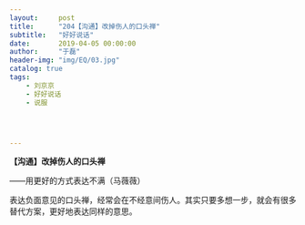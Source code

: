 ```yaml
---
layout:     post
title:      "204【沟通】改掉伤人的口头禅"
subtitle:   "好好说话"
date:       2019-04-05 00:00:00
author:     "于磊"
header-img: "img/EQ/03.jpg"
catalog: true
tags:
    - 刘京京
    - 好好说话
    - 说服




---
```


**【沟通】改掉伤人的口头禅**

——用更好的方式表达不满（马薇薇）

 

表达负面意见的口头禅，经常会在不经意间伤人。其实只要多想一步，就会有很多替代方案，更好地表达同样的意思。